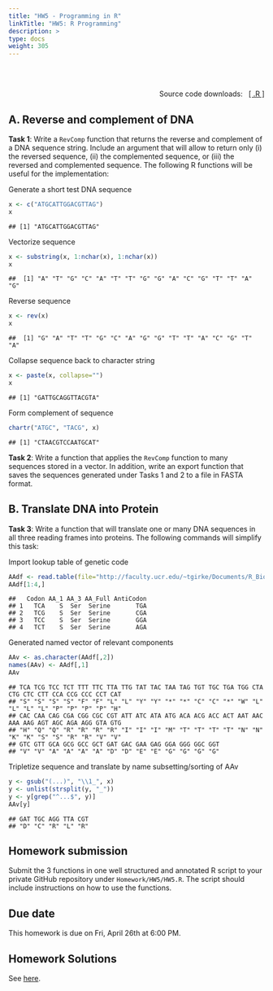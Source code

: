 ```yaml
---
title: "HW5 - Programming in R"
linkTitle: "HW5: R Programming"
description: >
type: docs
weight: 305
---
```


<br></br>

<div style="text-align: right"> 
Source code downloads: &nbsp; <a href="https://raw.githubusercontent.com/tgirke/GEN242//main/content/en/assignments/Homework/HW05/HW05.R" target="_blank">[ .R ]</a>
</div>

## A. Reverse and complement of DNA

__Task 1__: Write a `RevComp` function that returns the reverse and complement of a DNA sequence string. Include an argument that will allow to return only (i) the reversed sequence, (ii) the complemented sequence, or (iii) the reversed and complemented sequence. The following R functions will be useful for the implementation: 


Generate a short test DNA sequence
```r
x <- c("ATGCATTGGACGTTAG")  
x
```

```
## [1] "ATGCATTGGACGTTAG"
```

Vectorize sequence
```r
x <- substring(x, 1:nchar(x), 1:nchar(x)) 
x
```

```
##  [1] "A" "T" "G" "C" "A" "T" "T" "G" "G" "A" "C" "G" "T" "T" "A" "G"
```

Reverse sequence
```r
x <- rev(x) 
x
```

```
##  [1] "G" "A" "T" "T" "G" "C" "A" "G" "G" "T" "T" "A" "C" "G" "T" "A"
```

Collapse sequence back to character string
```r
x <- paste(x, collapse="")
x
```

```
## [1] "GATTGCAGGTTACGTA"
```

Form complement of sequence
```r
chartr("ATGC", "TACG", x) 
```

```
## [1] "CTAACGTCCAATGCAT"
```

__Task 2__: Write a function that applies the `RevComp` function to many sequences stored in a vector. In addition, write an export function that saves the sequences 
generated under Tasks 1 and 2 to a file in FASTA format.  

## B. Translate DNA into Protein

__Task 3__: Write a function that will translate one or many DNA sequences in all three reading frames into proteins. The following commands will simplify this task:


Import lookup table of genetic code
```r
AAdf <- read.table(file="http://faculty.ucr.edu/~tgirke/Documents/R_BioCond/My_R_Scripts/AA.txt", header=TRUE, sep="\t") 
AAdf[1:4,]
```

```
##   Codon AA_1 AA_3 AA_Full AntiCodon
## 1   TCA    S  Ser  Serine       TGA
## 2   TCG    S  Ser  Serine       CGA
## 3   TCC    S  Ser  Serine       GGA
## 4   TCT    S  Ser  Serine       AGA
```

Generated named vector of relevant components
```r
AAv <- as.character(AAdf[,2]) 
names(AAv) <- AAdf[,1] 
AAv
```

```
## TCA TCG TCC TCT TTT TTC TTA TTG TAT TAC TAA TAG TGT TGC TGA TGG CTA CTG CTC CTT CCA CCG CCC CCT CAT 
## "S" "S" "S" "S" "F" "F" "L" "L" "Y" "Y" "*" "*" "C" "C" "*" "W" "L" "L" "L" "L" "P" "P" "P" "P" "H" 
## CAC CAA CAG CGA CGG CGC CGT ATT ATC ATA ATG ACA ACG ACC ACT AAT AAC AAA AAG AGT AGC AGA AGG GTA GTG 
## "H" "Q" "Q" "R" "R" "R" "R" "I" "I" "I" "M" "T" "T" "T" "T" "N" "N" "K" "K" "S" "S" "R" "R" "V" "V" 
## GTC GTT GCA GCG GCC GCT GAT GAC GAA GAG GGA GGG GGC GGT 
## "V" "V" "A" "A" "A" "A" "D" "D" "E" "E" "G" "G" "G" "G"
```

Tripletize sequence and translate by name subsetting/sorting of AAv
```r
y <- gsub("(...)", "\\1_", x) 
y <- unlist(strsplit(y, "_")) 
y <- y[grep("^...$", y)] 
AAv[y] 
```

```
## GAT TGC AGG TTA CGT 
## "D" "C" "R" "L" "R"
```

## Homework submission

Submit the 3 functions in one well structured and annotated R script to your
private GitHub repository under `Homework/HW5/HW5.R`. The script should include
instructions on how to use the functions.


## Due date

This homework is due on Fri, April 26th at 6:00 PM.

## Homework Solutions

See [here](https://raw.githubusercontent.com/tgirke/GEN242/main/static/custom/hw_solutions/hw5_solution.R).



